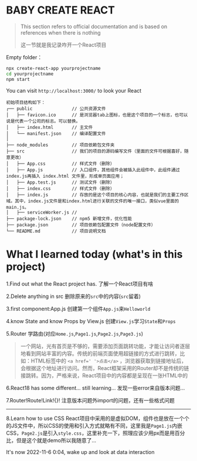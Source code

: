 # BABY CREATE REACT

> This section refers to official documentation and is based on references when there is nothing
>
> 这一节就是我记录咋开一个React项目

Empty folder：

```bash
npx create-react-app yourprojectname
cd yourprojectname
npm start
```

You can visit `http://localhost:3000/` to look your React

```
初始项目结构如下：
┌── public               // 公共资源文件
│   ├── favicon.ico      // 是浏览器tab上图标，也是这个项目的一个标志，也可以说是代表一个公司的标志。可以替换。
│   ├── index.html       // 主文件
│   └── manifest.json    // 编译配置文件
│
├── node_modules         // 项目依赖包文件夹
├── src                  // 我们的项目的源码编写文件（里面的文件可根据喜好，随意更改）
│   ├── App.css          // 样式文件（删除）
│   ├── App.js           // 入口组件，其他组件会被插入此组件中，此组件通过index.js再插入 index.html 文件里，形成单页面应用；
│   ├── App.test.js      // 测试文件（删除）
│   ├── index.css        // 样式文件（删除）
│   ├── index.js         // 存放的是这个项目的核心内容，也就是我们的主要工作区域。其中，index.js文件是和index.html进行关联的文件的唯一接口，类似vue里面的main.js。
│   ├── serviceWorker.js // 
├── package-lock.json    // npm5 新增文件，优化性能
├── package.json         // 项目依赖包配置文件（node配置文件）
└── README.md            // 项目说明文档
```

# What I learned today (what's in this project)

1.Find out what the React project has.	了解一个React项目有啥

2.Delete anything in src	删除原来的`src`中的内容(`src`留着)

3.first component:App.js	创建第一个组件`App.js`来`Helloworld`

4.know State and know Props by View.js	创建`View.js`学习`State`和`Props` 

5.Router	学路由(对应`Home.js`,`Page1.js`,`Page2.js`,`Page3.js`)

> 一个网站，光有首页是不够的，需要添加页面跳转功能，才能让访问者逐层地看到网站丰富的内容。传统的前端页面使用超链接的方式进行跳转，比如：HTML标签中的  `<a href=' '>点击</a>` ，浏览器获取到链接地址后，会根据这个地址进行访问。然而，React框架采用的Router却不是传统的链接跳转。因为，严格来说，React项目中的内容都是呈现在一张HTML中的

6.React18 has some different... still learning...	发现一些error来自版本问题...

7.Router!Route!Link!{}!	注意版本问题外import的问题，还有一些格式问题

---

8.Learn how to use CSS	React项目中采用的是虚拟DOM，组件也是放在一个个的JS文件中，所以CSS的使用和引入方式就略有不同，这里我是`Page1.js`内嵌CSS，`Page2.js`是引入`style.css`，这里补充一下，照理应该少用px而是用百分比，但是这个就是demo所以我随意了...

It's now 2022-11-6 0:04, wake up and look at data interaction